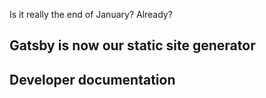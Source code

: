 Is it really the end of January? Already? 
## Gatsby is now our static site generator
## Developer documentation
